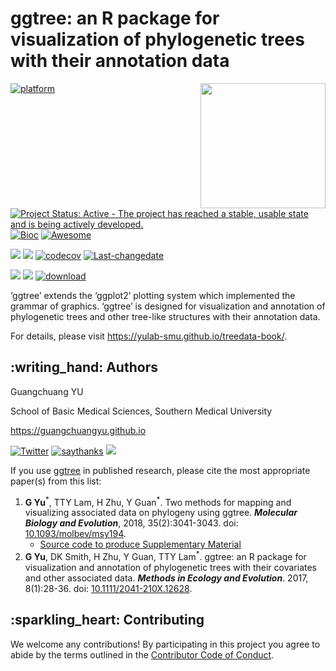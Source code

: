 <!-- README.md is generated from README.Rmd. Please edit that file -->

# ggtree: an R package for visualization of phylogenetic trees with their annotation data

<a href="https://yulab-smu.github.io/treedata-book/"><img src="https://raw.githubusercontent.com/Bioconductor/BiocStickers/master/ggtree/ggtree.png" height="200" align="right" /></a>

[![platform](http://www.bioconductor.org/shields/availability/devel/ggtree.svg)](https://www.bioconductor.org/packages/devel/bioc/html/ggtree.html#archives)
[![Project Status: Active - The project has reached a stable, usable
state and is being actively
developed.](http://www.repostatus.org/badges/latest/active.svg)](http://www.repostatus.org/#active)
[![Bioc](http://www.bioconductor.org/shields/years-in-bioc/ggtree.svg)](https://www.bioconductor.org/packages/devel/bioc/html/ggtree.html#since)
[![Awesome](https://cdn.rawgit.com/sindresorhus/awesome/d7305f38d29fed78fa85652e3a63e154dd8e8829/media/badge.svg)](https://awesome-r.com/#awesome-r-graphic-displays)

[![](https://img.shields.io/badge/release%20version-1.16.3-green.svg)](https://www.bioconductor.org/packages/ggtree)
[![](https://img.shields.io/badge/devel%20version-1.17.4-green.svg)](https://github.com/guangchuangyu/ggtree)
[![codecov](https://codecov.io/gh/GuangchuangYu/ggtree/branch/master/graph/badge.svg)](https://codecov.io/gh/GuangchuangYu/ggtree)
[![Last-changedate](https://img.shields.io/badge/last%20change-2019--08--09-green.svg)](https://github.com/GuangchuangYu/ggtree/commits/master)

[![](https://img.shields.io/badge/download-54064/total-blue.svg)](https://bioconductor.org/packages/stats/bioc/ggtree)
[![](https://img.shields.io/badge/download-2000/month-blue.svg)](https://bioconductor.org/packages/stats/bioc/ggtree)
[![download](http://www.bioconductor.org/shields/downloads/release/ggtree.svg)](https://bioconductor.org/packages/stats/bioc/ggtree)

‘ggtree’ extends the ‘ggplot2’ plotting system which implemented the
grammar of graphics. ‘ggtree’ is designed for visualization and
annotation of phylogenetic trees and other tree-like structures with
their annotation data.

For details, please visit <https://yulab-smu.github.io/treedata-book/>.

## :writing\_hand: Authors

Guangchuang YU

School of Basic Medical Sciences, Southern Medical University

<https://guangchuangyu.github.io>

[![Twitter](https://img.shields.io/twitter/url/http/shields.io.svg?style=social&logo=twitter)](https://twitter.com/intent/tweet?hashtags=ggtree&url=http://onlinelibrary.wiley.com/doi/10.1111/2041-210X.12628/abstract&screen_name=guangchuangyu)
[![saythanks](https://img.shields.io/badge/say-thanks-ff69b4.svg)](https://saythanks.io/to/GuangchuangYu)
[![](https://img.shields.io/badge/follow%20me%20on-WeChat-green.svg)](https://guangchuangyu.github.io/blog_images/biobabble.jpg)

If you use [ggtree](http://bioconductor.org/packages/ggtree) in
published research, please cite the most appropriate paper(s) from this
list:

1.  **G Yu**<sup>\*</sup>, TTY Lam, H Zhu, Y Guan<sup>\*</sup>. Two
    methods for mapping and visualizing associated data on phylogeny
    using ggtree. ***Molecular Biology and Evolution***, 2018,
    35(2):3041-3043. doi:
    [10.1093/molbev/msy194](https://doi.org/10.1093/molbev/msy194).
      - [Source code to produce Supplementary
        Material](https://github.com/GuangchuangYu/plotting_tree_with_data)
2.  **G Yu**, DK Smith, H Zhu, Y Guan, TTY Lam<sup>\*</sup>. ggtree: an
    R package for visualization and annotation of phylogenetic trees
    with their covariates and other associated data. ***Methods in
    Ecology and Evolution***. 2017, 8(1):28-36. doi:
    [10.1111/2041-210X.12628](https://doi.org/10.1111/2041-210X.12628).

## :sparkling\_heart: Contributing

We welcome any contributions\! By participating in this project you
agree to abide by the terms outlined in the [Contributor Code of
Conduct](CONDUCT.md).
